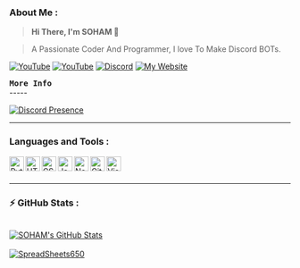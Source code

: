 ### About Me :
> **Hi There, I'm SOHAM 👋**

> A Passionate Coder And Programmer, I love To Make Discord BOTs.

[![YouTube](https://img.shields.io/youtube/channel/subscribers/UCWMSO5jUSWz9pWFdaLcqanw?logo=YouTube&style=for-the-badge)](https://www.youtube.com/channel/UCWMSO5jUSWz9pWFdaLcqanw/videos)
[![YouTube](https://img.shields.io/youtube/channel/views/UCWMSO5jUSWz9pWFdaLcqanw?logo=YouTube&style=for-the-badge)](https://www.youtube.com/channel/UCWMSO5jUSWz9pWFdaLcqanw/videos)
[![Discord](https://img.shields.io/discord/951315595494826045?label=Discord&logo=Discord&style=for-the-badge)](https://discord.gg/FJFfTkNdew)
[![My Website](https://img.shields.io/website?down_color=lightgrey&down_message=Offline&style=for-the-badge&up_color=green&up_message=Online&url=https%3A%2F%2Fspreadsheets650.tech)](https://spreadsheets650.tech/)

<summary><samp><b>More Info</b></samp></summary>
-----

[![Discord Presence](https://lanyard.cnrad.dev/api/727012870683885578)](https://discord.com/users/727012870683885578)

------
### Languages and Tools : 

[<img align="left" alt="Python" width="26px" src="https://skillicons.dev/icons?i=python" />](https://www.python.org/)
[<img align="left" alt="HTML5" width="26px" src="https://skillicons.dev/icons?i=html" />](https://www.w3.org/html/)
[<img align="left" alt="CSS3" width="26px" src="https://skillicons.dev/icons?i=css" />](https://www.w3schools.com/css/)
[<img align="left" alt="JavaScript" width="26px" src="https://skillicons.dev/icons?i=js" />](https://www.javascript.com/)
[<img align="left" alt="Node.js" width="26px" src="https://skillicons.dev/icons?i=nodejs" />](https://nodejs.org/en/)
[<img align="left" alt="GitHub" width="26px" src="https://cdn4.iconfinder.com/data/icons/socialcones/508/Github-128.png" />](https://github.com/)
[<img align="left" alt="Visual Studio Code" width="26px" src="https://skillicons.dev/icons?i=vscode" />](https://code.visualstudio.com/)
<br />
<br />

---
### :zap: GitHub Stats :

</br>
<a href="https://github.com/SpreadSheets650">
<img align="center" alt="SOHAM's GitHub Stats" src="https://github-readme-stats-eight-pink.vercel.app/api?username=SpreadSheets650&&show_icons=true&theme=tokyonight&layout=compact"/>
</br>
</br>
<img align="center" src="https://github-readme-streak-stats.herokuapp.com?user=SpreadSheets650&theme=nightowl&date_format=j%20M%5B%20Y%5D" alt="SpreadSheets650" />
</a>


